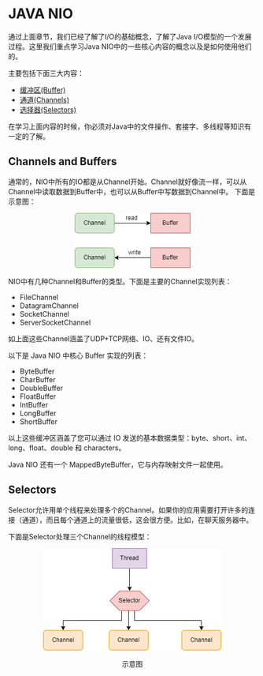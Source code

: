 # JAVA NIO

通过上面章节，我们已经了解了I/O的基础概念，了解了Java I/O模型的一个发展过程。这里我们重点学习Java NIO中的一些核心内容的概念以及是如何使用他们的。

主要包括下面三大内容：

- [缓冲区(Buffer)](chapter_2_1.md)
- [通道(Channels)](chapter_2_2.md)
- [选择器(Selectors)](chapter_2_3.md)

在学习上面内容的时候，你必须对Java中的文件操作、套接字、多线程等知识有一定的了解。

## Channels and Buffers

通常的，NIO中所有的IO都是从Channel开始。Channel就好像流一样，可以从Channel中读取数据到Buffer中，也可以从Buffer中写数据到Channel中。
下面是示意图：

[//]: # (图片居中显示，这里注意空行)
<div style="text-align: center;">

![Channels and Buffers](../../res/io/chapter_2/a-1.jpg)
</div>

NIO中有几种Channel和Buffer的类型。下面是主要的Channel实现列表：

- FileChannel
- DatagramChannel
- SocketChannel
- ServerSocketChannel

如上面这些Channel涵盖了UDP+TCP网络、IO、还有文件IO。

以下是 Java NIO 中核心 Buffer 实现的列表：

* ByteBuffer
* CharBuffer
* DoubleBuffer
* FloatBuffer
* IntBuffer
* LongBuffer
* ShortBuffer

以上这些缓冲区涵盖了您可以通过 IO 发送的基本数据类型：byte、short、int、long、float、double 和 characters。

Java NIO 还有一个 MappedByteBuffer，它与内存映射文件一起使用。

## Selectors

Selector允许用单个线程来处理多个的Channel。如果你的应用需要打开许多的连接（通道），而且每个通道上的流量很低，这会很方便。比如，在聊天服务器中。

下面是Selector处理三个Channel的线程模型：

<div style="text-align: center;">

![](../../res/io/chapter_2/a-2.png)
</div>

<p style="text-align: center;">示意图</p>



